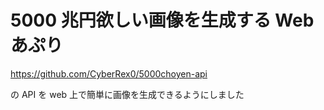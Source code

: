 # 5000 兆円欲しい画像を生成する Web あぷり

https://github.com/CyberRex0/5000choyen-api

の API を web 上で簡単に画像を生成できるようにしました
